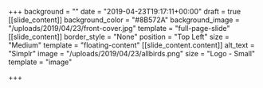 +++
background = ""
date = "2019-04-23T19:17:11+00:00"
draft = true
[[slide_content]]
background_color = "#8B572A"
background_image = "/uploads/2019/04/23/front-cover.jpg"
template = "full-page-slide"
[[slide_content]]
border_style = "None"
position = "Top Left"
size = "Medium"
template = "floating-content"
[[slide_content.content]]
alt_text = "Simplr"
image = "/uploads/2019/04/23/allbirds.png"
size = "Logo - Small"
template = "image"

+++
